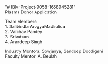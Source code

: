 "# IBM-Project-9058-1658945281"  </br>
Plasma Donor Application </br>

Team Members: </br>
    1. Salibindla ArogyaMadhulica </br>
    2. Vaibhav Pandey </br>
    3. Srivatsan </br>
    4. Arandeep Singh </br>

Industry Mentors: Sowjanya, Sandeep Doodigani </br>
Faculty Mentor: A. Beulah
